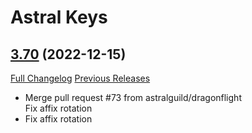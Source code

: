 # Astral Keys

## [3.70](https://github.com/astralguild/AstralKeys/tree/3.70) (2022-12-15)
[Full Changelog](https://github.com/astralguild/AstralKeys/compare/3.69...3.70) [Previous Releases](https://github.com/astralguild/AstralKeys/releases)

- Merge pull request #73 from astralguild/dragonflight  
    Fix affix rotation  
- Fix affix rotation  

